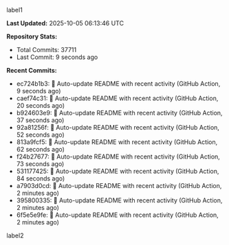 
label1 
<!-- ACTIVITY_START -->
**Last Updated:** 2025-10-05 06:13:46 UTC

**Repository Stats:**
- Total Commits: 37711
- Last Commit: 9 seconds ago

**Recent Commits:**
- ec724b1b3: 🤖 Auto-update README with recent activity (GitHub Action, 9 seconds ago)
- caef74c31: 🤖 Auto-update README with recent activity (GitHub Action, 20 seconds ago)
- b924603e9: 🤖 Auto-update README with recent activity (GitHub Action, 37 seconds ago)
- 92a81256f: 🤖 Auto-update README with recent activity (GitHub Action, 52 seconds ago)
- 813a9fcf5: 🤖 Auto-update README with recent activity (GitHub Action, 62 seconds ago)
- f24b27677: 🤖 Auto-update README with recent activity (GitHub Action, 73 seconds ago)
- 531177425: 🤖 Auto-update README with recent activity (GitHub Action, 84 seconds ago)
- a7903d0cd: 🤖 Auto-update README with recent activity (GitHub Action, 2 minutes ago)
- 395800335: 🤖 Auto-update README with recent activity (GitHub Action, 2 minutes ago)
- 6f5e5e9fe: 🤖 Auto-update README with recent activity (GitHub Action, 2 minutes ago)
<!-- ACTIVITY_END -->

label2
